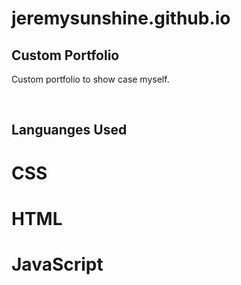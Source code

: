 # jeremysunshine.github.io

<h2> Custom Portfolio </h2>
<p> Custom portfolio to show case myself.  </p>
<br>

<h2> Languanges Used </h2>
<h1> CSS </h1>
<h1> HTML </h1>
<h1> JavaScript </h1>
<br>
